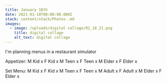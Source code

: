 ```yaml
---
title: January 18th
date: 2021-01-18T08:00:00.000Z
stack: content/stack/Photos-.md
images:
  - image: /uploads/digital collage/01_18_21.png
    title: digital collage
    alt_text: digital collage
---
```


I'm planning menus in a restaurant simulator

Appetizer:
M Kid x
F Kid x
M Teen x
F Teen x
M Elder x
F Elder x

Set Menu: 
M Kid x
F Kid x
M Teen x
F Teen x
M Adult x
F Adult x
M Elder x 
F Elder x

